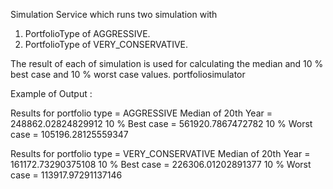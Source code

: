 Simulation Service which runs two simulation with

1. PortfolioType of AGGRESSIVE.
2. PortfolioType of VERY_CONSERVATIVE.

The result of each of simulation is used for calculating the median and 10 %
best case and 10 % worst case values. portfoliosimulator



Example of Output : 

Results for portfolio type = AGGRESSIVE
Median of 20th Year = 248862.02824829912
10 % Best case = 561920.7867472782
10 % Worst case = 105196.28125559347

Results for portfolio type = VERY_CONSERVATIVE
Median of 20th Year = 161172.73290375108
10 % Best case = 226306.01202891377
10 % Worst case = 113917.97291137146
